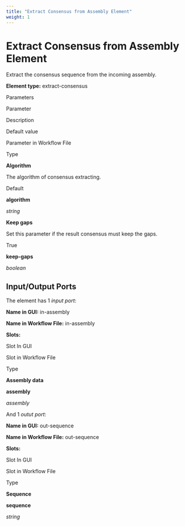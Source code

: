 ```yaml
---
title: "Extract Consensus from Assembly Element"
weight: 1
---
```



# Extract Consensus from Assembly Element

Extract the consensus sequence from the incoming assembly.

**Element type:** extract-consensus

Parameters

Parameter

Description

Default value

Parameter in Workflow File

Type

**Algorithm**

The algorithm of consensus extracting.

Default

**algorithm**

_string_

**Keep gaps**

Set this parameter if the result consensus must keep the gaps.

True

**keep-gaps**

_boolean_

Input/Output Ports
------------------

The element has 1 _input port_:

**Name in GUI:** in-assembly

**Name in Workflow File:** in-assembly

**Slots:**



Slot In GUI

Slot in Workflow File

Type

**Assembly data**

**assembly**

_assembly_

And 1 _outut port_:

**Name in GUI:** out-sequence

**Name in Workflow File:** out-sequence

**Slots:**



Slot In GUI

Slot in Workflow File

Type

**Sequence**

**sequence**

_string_
